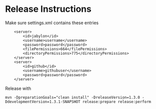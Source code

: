# Release Instructions

Make sure settings.xml contains these entries

		<server>
			<id>jabylon</id>
			<username>username</username>
			<password>password</password>
			<filePermissions>664</filePermissions>
			<directoryPermissions>775</directoryPermissions>
		</server>
		<server>
			<id>github</id>
			<username>githubuser</username>
			<password>password</password>
		</server>
		
Release with
   
    mvn -DpreparationGoals="clean install" -DreleaseVersion=1.3.0 -DdevelopmentVersion=1.3.1-SNAPSHOT release:prepare release:perform
    		
